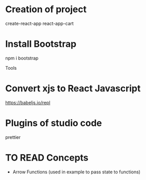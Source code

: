 # Creation of project

create-react-app react-app-cart

# Install Bootstrap

npm i bootstrap

Tools

# Convert xjs to React Javascript

https://babeljs.io/repl

# Plugins of studio code

prettier

# TO READ Concepts

- Arrow Functions (used in example to pass state to functions)
